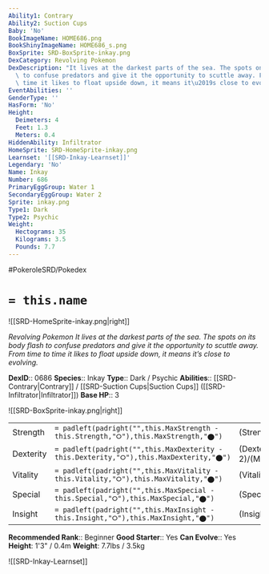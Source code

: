 ```yaml
---
Ability1: Contrary
Ability2: Suction Cups
Baby: 'No'
BookImageName: HOME686.png
BookShinyImageName: HOME686_s.png
BoxSprite: SRD-BoxSprite-inkay.png
DexCategory: Revolving Pokemon
DexDescription: "It lives at the darkest parts of the sea. The spots on its body flash\
  \ to confuse predators and give it the opportunity to scuttle away. From time to\
  \ time it likes to float upside down, it means it\u2019s close to evolving."
EventAbilities: ''
GenderType: ''
HasForm: 'No'
Height:
  Deimeters: 4
  Feet: 1.3
  Meters: 0.4
HiddenAbility: Infiltrator
HomeSprite: SRD-HomeSprite-inkay.png
Learnset: '[[SRD-Inkay-Learnset]]'
Legendary: 'No'
Name: Inkay
Number: 686
PrimaryEggGroup: Water 1
SecondaryEggGroup: Water 2
Sprite: inkay.png
Type1: Dark
Type2: Psychic
Weight:
  Hectograms: 35
  Kilograms: 3.5
  Pounds: 7.7
---
```


#PokeroleSRD/Pokedex

# `= this.name`

![[SRD-HomeSprite-inkay.png|right]]

*Revolving Pokemon*
*It lives at the darkest parts of the sea. The spots on its body flash to confuse predators and give it the opportunity to scuttle away. From time to time it likes to float upside down, it means it’s close to evolving.*

**DexID**:: 0686
**Species**:: Inkay
**Type**:: Dark / Psychic
**Abilities**:: [[SRD-Contrary|Contrary]] / [[SRD-Suction Cups|Suction Cups]] ([[SRD-Infiltrator|Infiltrator]])
**Base HP**:: 3

![[SRD-BoxSprite-inkay.png|right]]

|           |                                                                                        |                                          |
| --------- | -------------------------------------------------------------------------------------- | ---------------------------------------- |
| Strength  | `= padleft(padright("",this.MaxStrength - this.Strength,"⭘"),this.MaxStrength,"⬤")`    | (Strength::2)/(MaxStrength::4)   |
| Dexterity | `= padleft(padright("",this.MaxDexterity - this.Dexterity,"⭘"),this.MaxDexterity,"⬤")` | (Dexterity:: 2)/(MaxDexterity::4) |
| Vitality  | `= padleft(padright("",this.MaxVitality - this.Vitality,"⭘"),this.MaxVitality,"⬤")`    | (Vitality::2)/(MaxVitality::4)   |
| Special   | `= padleft(padright("",this.MaxSpecial - this.Special,"⭘"),this.MaxSpecial,"⬤")`       | (Special::1)/(MaxSpecial::3)     |
| Insight   | `= padleft(padright("",this.MaxInsight - this.Insight,"⭘"),this.MaxInsight,"⬤")`       | (Insight::2)/(MaxInsight::4)     |

**Recommended Rank**:: Beginner
**Good Starter**:: Yes
**Can Evolve**:: Yes
**Height**: 1'3" / 0.4m
**Weight**: 7.7lbs / 3.5kg

![[SRD-Inkay-Learnset]]